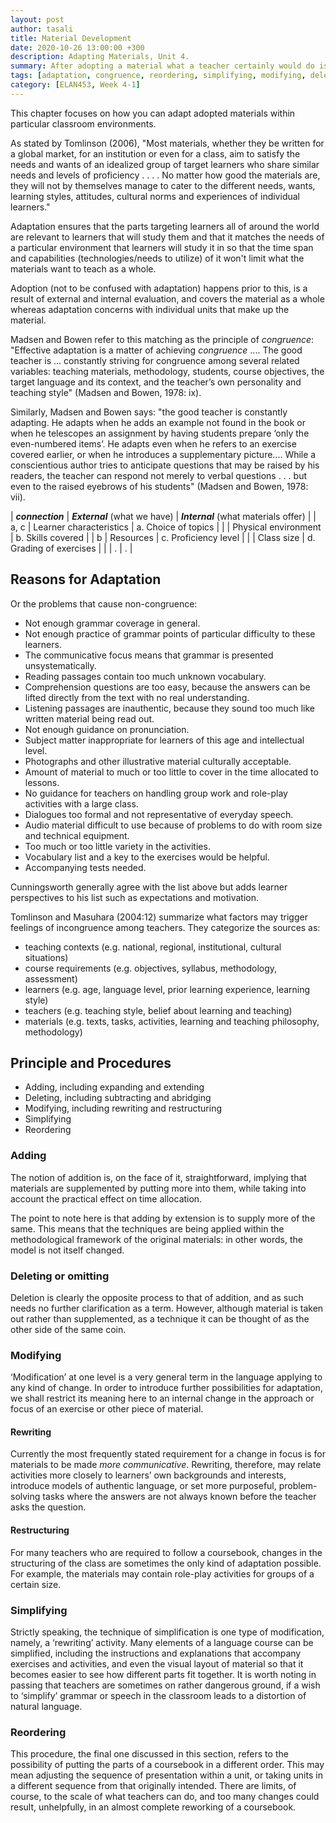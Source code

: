 ```yaml
---
layout: post
author: tasali
title: Material Development
date: 2020-10-26 13:00:00 +300
description: Adapting Materials, Unit 4.
summary: After adopting a material what a teacher certainly would do is adapting to the environment or for learners so that materials can achieve some level of authenticity. A good teacher will always adapt.
tags: [adaptation, congruence, reordering, simplifying, modifying, deleting, adding, materials]
category: [ELAN453, Week 4-1]
---	
```


This chapter focuses on how you can adapt adopted materials within particular classroom environments.

As stated by Tomlinson (2006), "Most materials, whether they be written for a global market, for an institution or even for a class, aim to satisfy the needs and wants of an idealized group of target learners who share similar needs and levels of proficiency . . . . No matter how good the materials are, they will not by themselves manage to cater to the different needs, wants, learning styles, attitudes, cultural norms and experiences of individual learners." 

Adaptation ensures that the parts targeting learners all of around the world are relevant to learners that will study them and that it matches the needs of a particular environment that learners will study it in so that the time span and capabilities (technologies/needs to utilize) of it won't limit what the materials want to teach as a whole. 

Adoption (not to be confused with adaptation) happens prior to this, is a result of external and internal evaluation, and covers the material as a whole whereas adaptation concerns with individual units that make up the material. 

Madsen and Bowen refer to this matching as the principle of *congruence*: "Effective adaptation is a matter of achieving _congruence_ .... The good teacher is ... constantly striving for congruence among several related variables: teaching materials, methodology, students, course objectives, the target language and its context, and the teacher’s own personality and teaching
style" (Madsen and Bowen, 1978: ix).

Similarly, Madsen and Bowen says: "the good teacher is constantly adapting. He adapts when he adds an example not found in the book or when he telescopes an assignment by having students prepare ‘only the even-numbered items’. He adapts even when he refers to an exercise covered earlier, or when he introduces a supplementary picture.... While a conscientious author tries to anticipate questions that may be raised by his readers, the teacher can respond not merely to verbal questions . . . but even to the raised eyebrows of his students" (Madsen and Bowen, 1978: vii).

| _**connection**_ | _**External**_ (what we have) | _**Internal**_ (what materials offer) |
| a, c | Learner characteristics | a. Choice of topics |
| | Physical environment | b. Skills covered | 
| b | Resources | c. Proficiency level |
| | Class size | d. Grading of exercises |
| | . | . |

## Reasons for Adaptation 

Or the problems that cause non-congruence:

* Not enough grammar coverage in general.
* Not enough practice of grammar points of particular difficulty to these learners.
* The communicative focus means that grammar is presented unsystematically.
* Reading passages contain too much unknown vocabulary.
* Comprehension questions are too easy, because the answers can be lifted directly from the text with no real understanding.
* Listening passages are inauthentic, because they sound too much like written material being read out.
* Not enough guidance on pronunciation.
* Subject matter inappropriate for learners of this age and intellectual level.
* Photographs and other illustrative material culturally acceptable.
* Amount of material to much or too little to cover in the time allocated to lessons.
* No guidance for teachers on handling group work and role-play activities with a large class.
* Dialogues too formal and not representative of everyday speech.
* Audio material difficult to use because of problems to do with room size and technical equipment.
* Too much or too little variety in the activities.
* Vocabulary list and a key to the exercises would be helpful.
* Accompanying tests needed.

Cunningsworth generally agree with the list above but adds learner perspectives to his list such as expectations and motivation.

Tomlinson and Masuhara (2004:12) summarize what factors may trigger feelings of incongruence among teachers. They categorize the sources as:

* teaching contexts (e.g. national, regional, institutional, cultural situations)
* course requirements (e.g. objectives, syllabus, methodology, assessment)
* learners (e.g. age, language level, prior learning experience, learning style)
* teachers (e.g. teaching style, belief about learning and teaching)
* materials (e.g. texts, tasks, activities, learning and teaching philosophy, methodology)

## Principle and Procedures

- Adding, including expanding and extending
- Deleting, including subtracting and abridging
- Modifying, including rewriting and restructuring
- Simplifying
- Reordering

### Adding

The notion of addition is, on the face of it, straightforward, implying that
materials are supplemented by putting more into them, while taking into
account the practical effect on time allocation.

The point to note here is that adding by extension is to supply more of the same. This means that the techniques are being applied within the methodological framework of the original materials: in other words, the model is not itself changed.

### Deleting or omitting

Deletion is clearly the opposite process to that of addition, and as such needs
no further clarification as a term. However, although material is taken out rather than supplemented, as a technique it can be thought of as the other side of the same coin.

### Modifying

‘Modification’ at one level is a very general term in the language applying to
any kind of change. In order to introduce further possibilities for adaptation,
we shall restrict its meaning here to an internal change in the approach or
focus of an exercise or other piece of material.

#### Rewriting

Currently the most frequently stated requirement for a change in
focus is for materials to be made *more communicative*. Rewriting, therefore, may relate activities more closely to learners’ own backgrounds and interests, introduce models of authentic language, or set more purposeful, problem-solving tasks where the answers are not always known before the teacher asks the question.

#### Restructuring

For many teachers who are required to follow a coursebook, changes in the structuring of the class are sometimes the only kind of adaptation possible. For example, the materials may contain role-play activities for groups of a certain size.

### Simplifying 

Strictly speaking, the technique of simplification is one type of modification,
namely, a ‘rewriting’ activity. Many elements of a language course can be simplified, including the instructions and explanations that accompany exercises and activities, and even the visual layout of material so that it becomes easier to see how different parts fit together. It is worth noting in passing that teachers are sometimes on rather dangerous ground, if a wish to ‘simplify’ grammar or speech in the classroom leads to a distortion of natural language.

### Reordering

This procedure, the final one discussed in this section, refers to the possibility of putting the parts of a coursebook in a different order. This may mean adjusting the sequence of presentation within a unit, or taking units in a different sequence from that originally intended. There are limits, of course, to the scale of what teachers can do, and too many changes could result, unhelpfully, in an almost complete reworking of a coursebook.